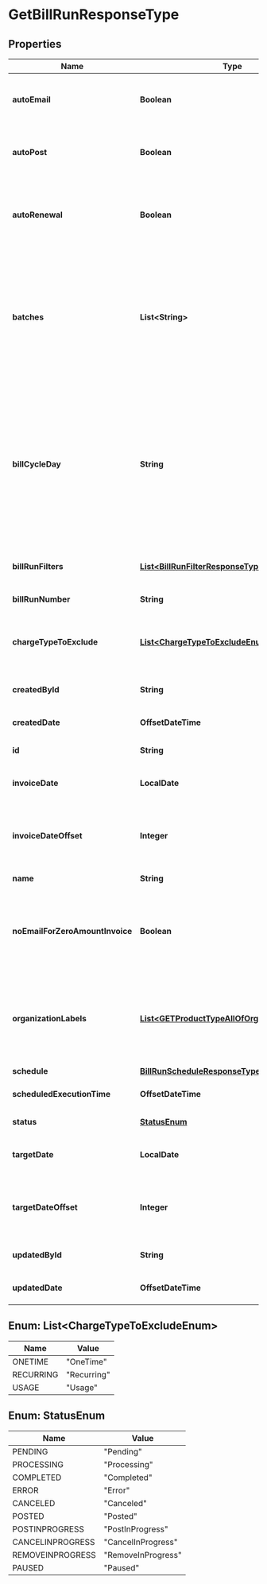 

# GetBillRunResponseType


## Properties

| Name | Type | Description | Notes |
|------------ | ------------- | ------------- | -------------|
|**autoEmail** | **Boolean** | Whether to automatically send emails after Auto-Post is complete.  |  [optional] |
|**autoPost** | **Boolean** | Whether to automatically post the bill run after the bill run is created.  |  [optional] |
|**autoRenewal** | **Boolean** | Whether to automatically renew auto-renew subscriptions that are up for renewal.  |  [optional] |
|**batches** | **List&lt;String&gt;** | The batch of accounts for this bill run, this field can not exist with &#x60;billRunFilters&#x60; together.  **Values:** &#x60;AllBatches&#x60; or an array of &#x60;Batch&#x60;*n* where *n* is a number between 1 and 50, for example, &#x60;Batch7&#x60;.  |  [optional] |
|**billCycleDay** | **String** | The day of the bill cycle, this field is only valid when &#x60;batches&#x60; is specified.  **Values:**  - &#x60;AllBillCycleDays&#x60; or one of numbers 1 - 31 for an ad-hoc bill run - &#x60;AllBillCycleDays&#x60;, one of numbers 1 - 31, or &#x60;AsRunDay&#x60; for a scheduled bill run  |  [optional] |
|**billRunFilters** | [**List&lt;BillRunFilterResponseType&gt;**](BillRunFilterResponseType.md) | The target account or subscriptions for this bill run.  |  [optional] |
|**billRunNumber** | **String** | The number of the bill run.  |  [optional] |
|**chargeTypeToExclude** | [**List&lt;ChargeTypeToExcludeEnum&gt;**](#List&lt;ChargeTypeToExcludeEnum&gt;) | The types of the charges to be excluded from the generation of billing documents.  |  [optional] |
|**createdById** | **String** | The ID of the user who created the bill run.  |  [optional] |
|**createdDate** | **OffsetDateTime** | The date and time when the bill run was created.  |  [optional] |
|**id** | **String** | The unqie ID of the bill run.  |  [optional] |
|**invoiceDate** | **LocalDate** | The invoice date for this bill run, only valid for ad-hoc bill runs.  |  [optional] |
|**invoiceDateOffset** | **Integer** | The offset compared to bill run execution date, only valid for scheduled bill runs.  |  [optional] |
|**name** | **String** | The name of the bill run.  |  [optional] |
|**noEmailForZeroAmountInvoice** | **Boolean** | Whether to suppress emails for invoices with zero total amount generated in this bill run after the bill run is complete.   |  [optional] |
|**organizationLabels** | [**List&lt;GETProductTypeAllOfOrganizationLabels&gt;**](GETProductTypeAllOfOrganizationLabels.md) | The organization(s) that the run is created for.   Note: This field is available only when the Multi-Org feature is enabled.  |  [optional] |
|**schedule** | [**BillRunScheduleResponseType**](BillRunScheduleResponseType.md) |  |  [optional] |
|**scheduledExecutionTime** | **OffsetDateTime** | The scheduled execution time for a bill run.  |  [optional] |
|**status** | [**StatusEnum**](#StatusEnum) | The status of the bill run.  |  [optional] |
|**targetDate** | **LocalDate** | The target date for this bill run, only valid for ad-hoc bill runs.  |  [optional] |
|**targetDateOffset** | **Integer** | The offset compared to bill run execution date, only valid for scheduled bill runs.  |  [optional] |
|**updatedById** | **String** | The ID of the user who last updated the bill run.  |  [optional] |
|**updatedDate** | **OffsetDateTime** | The date and time when the bill run was last updated.  |  [optional] |



## Enum: List&lt;ChargeTypeToExcludeEnum&gt;

| Name | Value |
|---- | -----|
| ONETIME | &quot;OneTime&quot; |
| RECURRING | &quot;Recurring&quot; |
| USAGE | &quot;Usage&quot; |



## Enum: StatusEnum

| Name | Value |
|---- | -----|
| PENDING | &quot;Pending&quot; |
| PROCESSING | &quot;Processing&quot; |
| COMPLETED | &quot;Completed&quot; |
| ERROR | &quot;Error&quot; |
| CANCELED | &quot;Canceled&quot; |
| POSTED | &quot;Posted&quot; |
| POSTINPROGRESS | &quot;PostInProgress&quot; |
| CANCELINPROGRESS | &quot;CancelInProgress&quot; |
| REMOVEINPROGRESS | &quot;RemoveInProgress&quot; |
| PAUSED | &quot;Paused&quot; |



